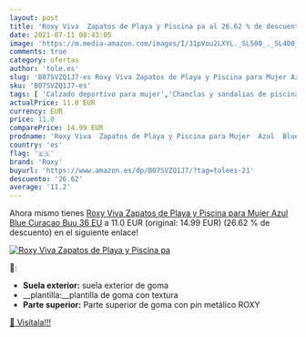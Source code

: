```yaml
---
layout: post
title: 'Roxy Viva  Zapatos de Playa y Piscina pa al 26.62 % de descuento'
date: 2021-07-11 08:43:05
image: 'https://m.media-amazon.com/images/I/31pVou2LXYL._SL500_._SL400_.jpg'
comments: true
category: ofertas
author: 'tole.es'
slug: 'B07SVZQ1J7-es Roxy Viva Zapatos de Playa y Piscina para Mujer Azul Blue...'
sku: 'B07SVZQ1J7-es'
tags: [ 'Calzado deportivo para mujer','Chanclas y sandalias de piscina para mujer','Zapatillas y calzado deportivo para mujer','Zapatos','Zapatos para mujer','Zapatos y complementos','roxy','zapatos', ]
actualPrice: 11.0 EUR
currency: EUR
price: 11.0
comparePrice: 14.99 EUR
prodname: 'Roxy Viva  Zapatos de Playa y Piscina para Mujer  Azul  Blue Curacao Buu   36 EU'
country: 'es'
flag: '🇪🇸'
brand: 'Roxy'
buyurl: 'https://www.amazon.es/dp/B07SVZQ1J7/?tag=tolees-21'
descuento: '26.62'
average: '11.2'
---
```


Ahora mismo tienes [Roxy Viva  Zapatos de Playa y Piscina para Mujer  Azul  Blue Curacao Buu   36 EU](https://www.amazon.es/dp/B07SVZQ1J7/?tag=tolees-21) a 11.0 EUR (original: 14.99 EUR) (26.62 %  de descuento) en el siguiente enlace!

[![Roxy Viva  Zapatos de Playa y Piscina pa](https://m.media-amazon.com/images/I/31pVou2LXYL._SL500_._SL400_.jpg)](https://www.amazon.es/dp/B07SVZQ1J7/?tag=tolees-21)

🔎:

- __Suela exterior:__ suela exterior de goma
- __plantilla:__plantilla de goma con textura
- __Parte superior:__ Parte superior de goma con pin metálico ROXY

[🛒 Visítala!!!](https://www.amazon.es/dp/B07SVZQ1J7/?tag=tolees-21)
